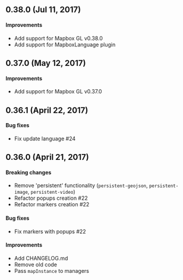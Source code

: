 ## 0.38.0 (Jul 11, 2017)

#### Improvements
- Add support for Mapbox GL v0.38.0
- Add support for MapboxLanguage plugin

## 0.37.0 (May 12, 2017)

#### Improvements
- Add support for Mapbox GL v0.37.0

## 0.36.1 (April 22, 2017)

#### Bug fixes
- Fix update language #24

## 0.36.0 (April 21, 2017)

#### Breaking changes
- Remove 'persistent' functionality (`persistent-geojson`, `persistent-image`, `persistent-video`)
- Refactor popups creation #22
- Refactor markers creation #22

#### Bug fixes
- Fix markers with popups #22

#### Improvements
- Add CHANGELOG.md
- Remove old code
- Pass `mapInstance` to managers
